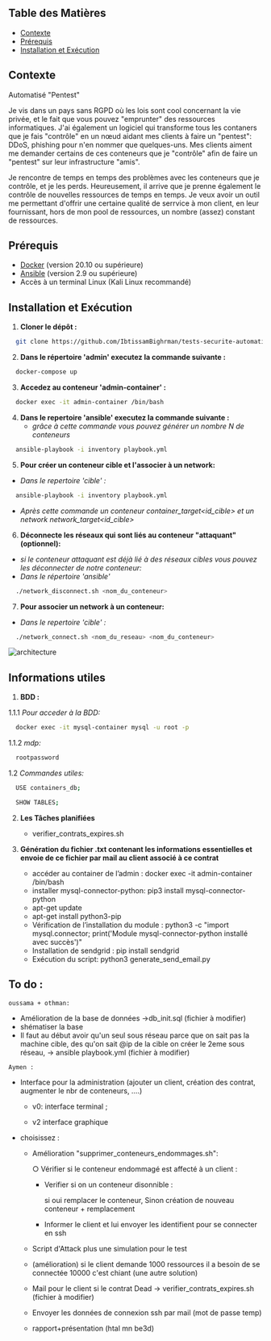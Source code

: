 ## Table des Matières

- [Contexte](#contexte)
- [Prérequis](#prérequis)
- [Installation et Exécution](#installation-et-exécution)



## Contexte 

Automatisé "Pentest"

  Je vis dans un pays sans RGPD où les lois sont cool concernant la vie privée, et le fait que vous pouvez "emprunter" des ressources informatiques. J'ai également un logiciel qui transforme tous les contaners que je fais "contrôle" en un nœud aidant mes clients à faire un "pentest": DDoS, phishing pour n'en nommer que quelques-uns. Mes clients aiment me demander certains de ces conteneurs que je "contrôle" afin de faire un "pentest" sur leur infrastructure "amis". 

Je rencontre de temps en temps des problèmes avec les conteneurs que je contrôle, et je les perds. Heureusement, il arrive que je prenne également le contrôle de nouvelles ressources de temps en temps. Je veux avoir un outil me permettant d'offrir une certaine qualité de serrvice à mon client, en leur fournissant, hors de mon pool de ressources, un nombre (assez) constant de ressources. 

## Prérequis

- [Docker](https://docs.docker.com/get-docker/) (version 20.10 ou supérieure)
- [Ansible](https://docs.ansible.com/ansible/latest/installation_guide/intro_install.html) (version 2.9 ou supérieure)
- Accès à un terminal Linux (Kali Linux recommandé)



## Installation et Exécution 

1. **Cloner le dépôt :**
  ```bash
    git clone https://github.com/IbtissamBighrman/tests-securite-automatises.git
  ```
2. **Dans le répertoire 'admin' executez la commande suivante :**
  ```bash
    docker-compose up
  ```
3. **Accedez au conteneur 'admin-container' :**
  ```bash
    docker exec -it admin-container /bin/bash
  ```
4. **Dans le repertoire 'ansible' executez la commande suivante :**
   - *grâce à cette commande vous pouvez générer un nombre N de conteneurs*
  ```bash
    ansible-playbook -i inventory playbook.yml
  ```
5. **Pour créer un conteneur cible et l'associer à un network:**
  - *Dans le repertoire 'cible' :*
  ```bash
    ansible-playbook -i inventory playbook.yml
  ```
  - *Après cette commande un conteneur container_target<id_cible> et un network network_target<id_cible>* 

6. **Déconnecte les réseaux qui sont liés au conteneur "attaquant" (optionnel):**
  - *si le conteneur attaquant est déjà lié à des réseaux cibles vous pouvez les déconnecter de notre conteneur:*
  - *Dans le répertoire 'ansible'*
  ```bash
    ./network_disconnect.sh <nom_du_conteneur>
  ```
7. **Pour associer un network à un conteneur:**
  - *Dans le repertoire 'cible' :*
  ```bash
    ./network_connect.sh <nom_du_reseau> <nom_du_conteneur>
  ```
![architecture](./img/shema_architecture.png)


## Informations utiles ##
1. **BDD :**
   
  1.1.1 *Pour acceder à la BDD:*
  ```bash
    docker exec -it mysql-container mysql -u root -p
  ```
  1.1.2 *mdp:*
  ```bash
    rootpassword
  ```
  1.2 *Commandes utiles:*
  ```bash
    USE containers_db;
  ```

  ```bash
    SHOW TABLES;
  ```
2. **Les Tâches planifiées**
   - verifier_contrats_expires.sh
     
2. **Génération du fichier .txt contenant les informations essentielles et envoie de ce fichier par mail au client associé à ce contrat**
   - accéder au container de l’admin : docker exec -it admin-container /bin/bash
   - installer mysql-connector-python: pip3 install mysql-connector-python
   - apt-get update
   - apt-get install python3-pip
   - Vérification de l’installation du module : python3 -c "import mysql.connector; print('Module mysql-connector-python installé avec succès')"
   - Installation de sendgrid : pip install sendgrid
   - Exécution du script: python3 generate_send_email.py




   
## To do :
`oussama + othman:`
  - Amélioration de la base de données
    ->db_init.sql (fichier à modifier)
  - shématiser la base
  - Il faut au début avoir qu'un seul sous réseau parce que on sait pas la machine cible, des qu'on sait @ip de la cible on créer le 2eme sous réseau, 
      -> ansible playbook.yml (fichier à modifier)
    
`Aymen :`
- Interface pour la administration (ajouter un client, création des contrat, augmenter le nbr de conteneurs, ….)
    
    + v0: interface terminal ;

    + v2 interface graphique

- choisissez :
  
  - Amélioration "supprimer_conteneurs_endommages.sh":
    
    ○ Vérifier si le conteneur endommagé est affecté à un client :
    
    +  Verifier si on un conteneur disonnible :
        
          si oui remplacer le conteneur, Sinon création de nouveau conteneur + remplacement
    +  Informer le client et lui envoyer les identifient pour se connecter en ssh
  
  - Script d'Attack plus une simulation pour le test 
  - (amélioration) si le client demande 1000 ressources il a besoin de se connectée 10000 c'est chiant (une autre solution)

  - Mail pour le client si le contrat Dead 
      -> verifier_contrats_expires.sh (fichier à modifier)
  - Envoyer les données de connexion ssh par mail (mot de passe temp)


  - rapport+présentation (htal mn be3d)

  